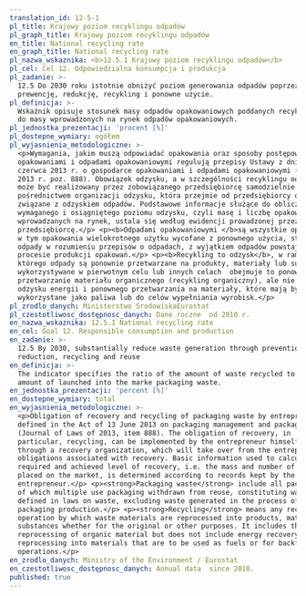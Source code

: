 ```yaml
---
translation_id: 12-5-1
pl_title: Krajowy poziom recyklingu odpadów
pl_graph_title: Krajowy poziom recyklingu odpadów
en_title: National recycling rate
en_graph_title: National recycling rate
pl_nazwa_wskaznika: <b>12.5.1 Krajowy poziom recyklingu odpadów</b>
pl_cel: Cel 12. Odpowiedzialna konsumpcja i produkcja
pl_zadanie: >-
  12.5 Do 2030 roku istotnie obniżyć poziom generowania odpadów poprzez
  prewencję, redukcję, recykling i ponowne użycie.
pl_definicja: >-
  Wskaźnik opisuje stosunek masy odpadów opakowaniowych poddanych recyklingowi
  do masy wprowadzonych na rynek odpadów opakowaniowych.
pl_jednostka_prezentacji: 'procent [%]'
pl_dostepne_wymiary: ogółem
pl_wyjasnienia_metodologiczne: >-
  <p>Wymagania, jakim muszą odpowiadać opakowania oraz sposoby postępowania z
  opakowaniami i odpadami opakowaniowymi regulują przepisy Ustawy z dnia 13
  czerwca 2013 r. o gospodarce opakowaniami i odpadami opakowaniowymi (Dz. U. z
  2013 r. poz. 888). Obowiązek odzysku, a w szczególności recyklingu odpadów,
  może być realizowany przez zobowiązanego przedsiębiorcę samodzielnie albo za
  pośrednictwem organizacji odzysku, która przejmie od przedsiębiorcy obowiązki
  związane z odzyskiem odpadów. Podstawowe informacje służące do obliczenia
  wymaganego i osiągniętego poziomu odzysku, czyli masę i liczbę opakowań
  wprowadzanych na rynek, ustala się według ewidencji prowadzonej przez
  przedsiębiorcę.</p> <p><b>Odpadami opakowaniowymi </b>są wszystkie opakowania,
  w tym opakowania wielokrotnego użytku wycofane z ponownego użycia, stanowiące
  odpady w rozumieniu przepisów o odpadach, z wyjątkiem odpadów powstających w
  procesie produkcji opakowań.</p> <p><b>Recykling to odzysk</b>, w ramach
  którego odpady są ponownie przetwarzane na produkty, materiały lub substancje
  wykorzystywane w pierwotnym celu lub innych celach  obejmuje to ponowne
  przetwarzanie materiału organicznego (recykling organiczny), ale nie obejmuje
  odzysku energii i ponownego przetwarzania na materiały, które mają być
  wykorzystane jako paliwa lub do celów wypełniania wyrobisk.</p>
pl_zrodlo_danych: Ministerstwo ŚrodowiskaEurostat
pl_czestotliwosc_dostępnosc_danych: Dane roczne  od 2010 r.
en_nazwa_wskaznika: 12.5.1 National recycling rate
en_cel: Goal 12. Responsible consumption and production
en_zadanie: >-
  12.5 By 2030, substantially reduce waste generation through prevention,
  reduction, recycling and reuse
en_definicja: >-
  The indicator specifies the ratio of the amount of waste recycled to total
  amount of launched into the marke packaging waste.
en_jednostka_prezentacji: 'percent [%]'
en_dostepne_wymiary: total
en_wyjasnienia_metodologiczne: >-
  <p>Obligation of recovery and recycling of packaging waste by entrepreneurs is
  defined in the Act of 13 June 2013 on packaging management and packaging waste
  (Journal of Laws of 2013, item 888). The obligation of recovery, in
  particular, recycling, can be implemented by the entrepreneur himself or
  through a recovery organization, which will take over from the entrepreneur
  obligations associated with recovery. Basic information used to calculate the
  required and achieved level of recovery, i.e. the mass and number of packaging
  placed on the market, is determined according to records kept by the
  entrepreneur.</p> <p><strong>Packaging waste</strong> include all packaging,
  of which multiple use packaging withdrawn from reuse, constituting waste as
  defined in laws on waste, excluding waste generated in the process of
  packaging production.</p> <p><strong>Recycling</strong> means any recovery
  operation by which waste materials are reprocessed into products, materials or
  substances whether for the original or other purposes. It includes the
  reprocessing of organic material but does not include energy recovery and the
  reprocessing into materials that are to be used as fuels or for backfilling
  operations.</p>
en_zrodlo_danych: Ministry of the Environment / Eurostat
en_czestotliwosc_dostępnosc_danych: Annual data  since 2010.
published: true
---
```

